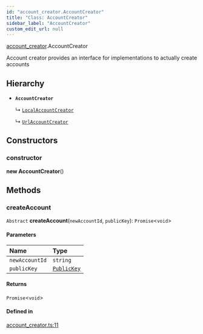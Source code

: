 ```yaml
---
id: "account_creator.AccountCreator"
title: "Class: AccountCreator"
sidebar_label: "AccountCreator"
custom_edit_url: null
---
```


[account_creator](../modules/account_creator.md).AccountCreator

Account creator provides an interface for implementations to actually create accounts

## Hierarchy

- **`AccountCreator`**

  ↳ [`LocalAccountCreator`](account_creator.LocalAccountCreator.md)

  ↳ [`UrlAccountCreator`](account_creator.UrlAccountCreator.md)

## Constructors

### constructor

**new AccountCreator**()

## Methods

### createAccount

`Abstract` **createAccount**(`newAccountId`, `publicKey`): `Promise`<`void`\>

#### Parameters

| Name | Type |
| :------ | :------ |
| `newAccountId` | `string` |
| `publicKey` | [`PublicKey`](utils_key_pair.PublicKey.md) |

#### Returns

`Promise`<`void`\>

#### Defined in

[account_creator.ts:11](https://github.com/maxhr/near--near-api-js/blob/a0c9a104/packages/near-api-js/src/account_creator.ts#L11)
